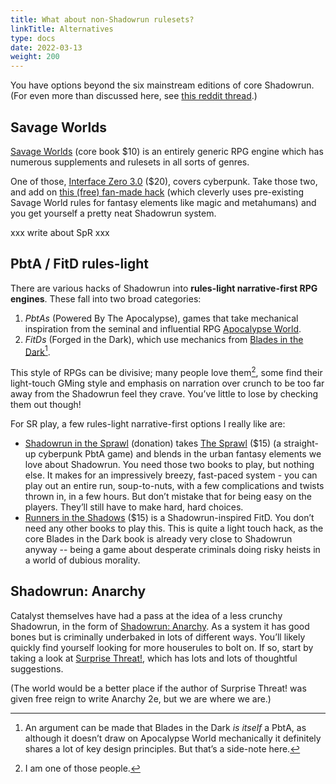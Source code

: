 ```yaml
---
title: What about non-Shadowrun rulesets?
linkTitle: Alternatives
type: docs
date: 2022-03-13
weight: 200
---
```


You have options beyond the six mainstream editions of core Shadowrun. (For even more than discussed here, see [this reddit thread](https://reddit.com/r/Shadowrun/comments/fiddqk/big_list_of_shadowrun_alternatives/).)


## Savage Worlds

[Savage Worlds](https://www.peginc.com/product-category/savage-worlds/) (core book $10) is an entirely generic RPG engine which has numerous supplements and rulesets in all sorts of genres. 


One of those, [Interface Zero 3.0](https://www.drivethrurpg.com/product/288734/Interface-Zero-30-Players-Guide-to-2095) ($20), covers cyberpunk. Take those two, and add on [this (free) fan-made hack](https://www.reddit.com/r/Shadowrun/comments/fcho08/shadowrun_conversion_for_interface_zero_30/) (which cleverly uses pre-existing Savage World rules for fantasy elements like magic and metahumans) and you get yourself a pretty neat Shadowrun system.


xxx write about SpR xxx





## PbtA / FitD rules-light

There are various hacks of Shadowrun into **rules-light narrative-first RPG engines**. These fall into two broad categories: 

1. _PbtAs_ (Powered By The Apocalypse), games that take mechanical inspiration from the seminal and influential RPG [Apocalypse World](http://apocalypse-world.com/). 
2. _FitDs_ (Forged in the Dark), which use mechanics from [Blades in the Dark](https://www.evilhat.com/home/blades-in-the-dark/)[^3].

This style of RPGs can be divisive; many people love them[^4], some find their light-touch GMing style and emphasis on narration over crunch to be too far away from the Shadowrun feel they crave. You’ve little to lose by checking them out though!

For SR play, a few rules-light narrative-first options I really like are:

*   [Shadowrun in the Sprawl](https://stuh42l.itch.io/shadowrun-in-the-sprawl) (donation) takes [The Sprawl](https://www.drivethrurpg.com/product/171286/The-Sprawl----MIDNIGHT) ($15) (a straight-up cyberpunk PbtA game) and blends in the urban fantasy elements we love about Shadowrun. You need those two books to play, but nothing else. It makes for an impressively breezy, fast-paced system - you can play out an entire run, soup-to-nuts, with a few complications and twists thrown in, in a few hours. But don’t mistake that for being easy on the players. They’ll still have to make hard, hard choices.
*   [Runners in the Shadows](https://markcleveland.itch.io/runners-in-the-shadows) ($15) is a Shadowrun-inspired FitD. You don’t need any other books to play this. This is quite a light touch hack, as the core Blades in the Dark book is already very close to Shadowrun anyway -- being a game about desperate criminals doing risky heists in a world of dubious morality.

## Shadowrun: Anarchy

Catalyst themselves have had a pass at the idea of a less crunchy Shadowrun, in the form of [Shadowrun: Anarchy](https://www.drivethrurpg.com/product/194759/Shadowrun-Anarchy). As a system it has good bones but is criminally underbaked in lots of different ways. You’ll likely quickly find yourself looking for more houserules to bolt on. If so, start by taking a look at [Surprise Threat!](https://www.surprisethreat.com/), which has lots and lots of thoughtful suggestions. 
 
(The world would be a better place if the author of Surprise Threat! was given free reign to write Anarchy 2e, but we are where we are.)



[^3]: An argument can be made that Blades in the Dark _is itself_ a PbtA, as although it doesn’t draw on Apocalypse World mechanically it definitely shares a lot of key design principles. But that’s a side-note here.

[^4]: I am one of those people.